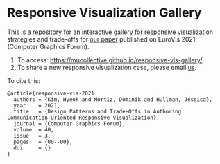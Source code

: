 # Responsive Visualization Gallery

This is a repository for an interactive gallery for responsive visualization strategies and trade-offs for [our paper](https://mucollective.northwestern.edu/project/2021-responsive-vis) published on EuroVis 2021 (Computer Graphics Forum).

1. To access: https://mucollective.github.io/responsive-vis-gallery/
2. To share a new responsive visualization case, please email [us](mailto:hyeok@northwestern.edu).

To cite this:

```
@article{responsive-vis-2021
  authors = {Kim, Hyeok and Mortiz, Dominik and Hullman, Jessica},
  year    = 2021,
  title   = {Design Patterns and Trade-Offs in Authoring Communication-Oriented Responsive Visualization},
  journal = {Computer Graphics Forum},
  volume  = 40,
  issue   = 3,
  pages   = {00--00},
  doi     = {}
}
```
